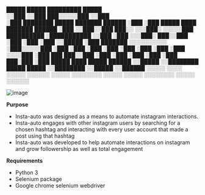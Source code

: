 
 █████                     █████                           █████████               █████            
░░███                     ░░███                           ███░░░░░███             ░░███             
 ░███  ████████    █████  ███████    ██████              ░███    ░███  █████ ████ ███████    ██████ 
 ░███ ░░███░░███  ███░░  ░░░███░    ░░░░░███  ██████████ ░███████████ ░░███ ░███ ░░░███░    ███░░███
 ░███  ░███ ░███ ░░█████   ░███      ███████ ░░░░░░░░░░  ░███░░░░░███  ░███ ░███   ░███    ░███ ░███
 ░███  ░███ ░███  ░░░░███  ░███ ███ ███░░███             ░███    ░███  ░███ ░███   ░███ ███░███ ░███
 █████ ████ █████ ██████   ░░█████ ░░████████            █████   █████ ░░████████  ░░█████ ░░██████ 
░░░░░ ░░░░ ░░░░░ ░░░░░░     ░░░░░   ░░░░░░░░            ░░░░░   ░░░░░   ░░░░░░░░    ░░░░░   ░░░░░░  
                                                                                                    
 ![image](https://user-images.githubusercontent.com/37482108/142825222-8c6a8444-1395-4fba-bee4-3f31338cc457.png)


                                                                                                    
                                                                                                    
                                                                                                                                                                                                     
                                                                                                    
                                                       

**Purpose**

- Insta-auto was designed as a means to automate instagram interactions.
- Insta-auto engages with other instagram users by searching for a chosen hashtag and interacting with every user account that made a post using that hashtag
- Insta-auto was developed to help automate interactions on instagram and grow followership as well as total engagement

**Requirements**
- Python 3
- Selenium package
- Google chrome selenium webdriver
  
 

